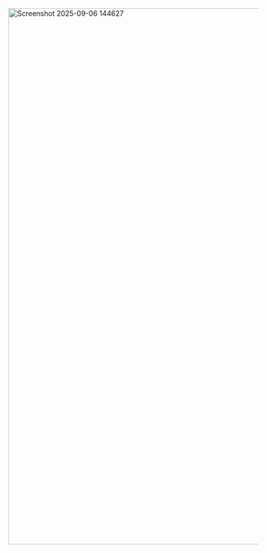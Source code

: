 <img width="1920" height="1080" alt="Screenshot 2025-09-06 144627" src="https://github.com/user-attachments/assets/96605bab-79e0-4deb-b5de-269b6c777522" />
